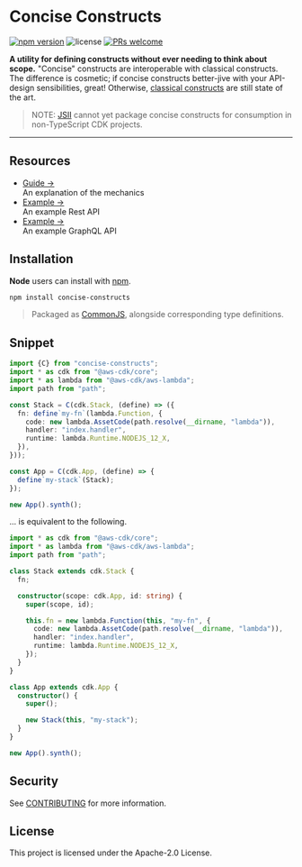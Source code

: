 # Concise Constructs

[![npm version](https://img.shields.io/npm/v/style-dictionary.svg?style=flat-square)](https://badge.fury.io/js/style-dictionary) ![license](https://img.shields.io/npm/l/style-dictionary.svg?style=flat-square) [![PRs welcome](https://img.shields.io/badge/PRs-welcome-brightgreen.svg?style=flat-square)](https://github.com/amzn/style-dictionary/blob/master/CONTRIBUTING.md#submitting-pull-requests)

**A utility for defining constructs without ever needing to think about scope.** "Concise" constructs are interoperable with classical constructs. The difference is cosmetic; if concise constructs better-jive with your API-design sensibilities, great! Otherwise, [classical constructs](https://github.com/aws/constructs) are still state of the art.

> NOTE: [JSII](https://github.com/aws/jsii) cannot yet package concise constructs for consumption in non-TypeScript CDK projects.

---

## Resources

<!-- - [Video Tutorial &rarr;](#)<br />A friendly end-to-end introduction on YouTube -->

- [Guide &rarr;](docs/guide.md)<br /> An explanation of the mechanics
- [Example &rarr;](examples/rest-api)<br />An example Rest API
- [Example &rarr;](examples/graphql-api)<br />An example GraphQL API

## Installation

**Node** users can install with [npm](https://www.npmjs.com/package/concise-constructs).

```sh
npm install concise-constructs
```

> Packaged as [CommonJS](http://wiki.commonjs.org/wiki/Modules/1.1), alongside corresponding type definitions.

## Snippet

```ts
import {C} from "concise-constructs";
import * as cdk from "@aws-cdk/core";
import * as lambda from "@aws-cdk/aws-lambda";
import path from "path";

const Stack = C(cdk.Stack, (define) => ({
  fn: define`my-fn`(lambda.Function, {
    code: new lambda.AssetCode(path.resolve(__dirname, "lambda")),
    handler: "index.handler",
    runtime: lambda.Runtime.NODEJS_12_X,
  }),
}));

const App = C(cdk.App, (define) => {
  define`my-stack`(Stack);
});

new App().synth();
```

... is equivalent to the following.

```ts
import * as cdk from "@aws-cdk/core";
import * as lambda from "@aws-cdk/aws-lambda";
import path from "path";

class Stack extends cdk.Stack {
  fn;

  constructor(scope: cdk.App, id: string) {
    super(scope, id);

    this.fn = new lambda.Function(this, "my-fn", {
      code: new lambda.AssetCode(path.resolve(__dirname, "lambda")),
      handler: "index.handler",
      runtime: lambda.Runtime.NODEJS_12_X,
    });
  }
}

class App extends cdk.App {
  constructor() {
    super();

    new Stack(this, "my-stack");
  }
}

new App().synth();
```

## Security

See [CONTRIBUTING](CONTRIBUTING.md#security-issue-notifications) for more information.

## License

This project is licensed under the Apache-2.0 License.
